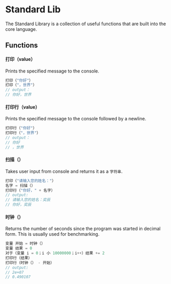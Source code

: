 # Standard Lib
The Standard Library is a collection of useful functions that are built into the core language.

## Functions
#### **打印**（value）
Prints the specified message to the console.
```c
打印（"你好"）  
打印（"，世界"）
// output：
// 你好，世界
```
#### **打印行**（value）
Prints the specified message to the console followed by a newline.
```c
打印行（"你好"）  
打印行（"，世界"）
// output：
// 你好
// ，世界
```
#### **扫描**（）
Takes user input from console and returns it as a ```字符串```.
```c
打印（"请输入您的姓名："）
名字 = 扫描（）
打印行（"你好，" + 名字）
// output:
// 请输入您的姓名：奕辰
// 你好，奕辰
```
#### **时钟**（）
Returns the number of seconds since the program was started in decimal form. This is usually used for benchmarking.
```c
变量 开始 = 时钟（）
变量 结果 = 0
对于（变量 i = 0；i 小 10000000；i++）结果 += 2
打印行（结果）
打印行（时钟（） - 开始）
// output:
// 2e+07
// 0.490107
```

